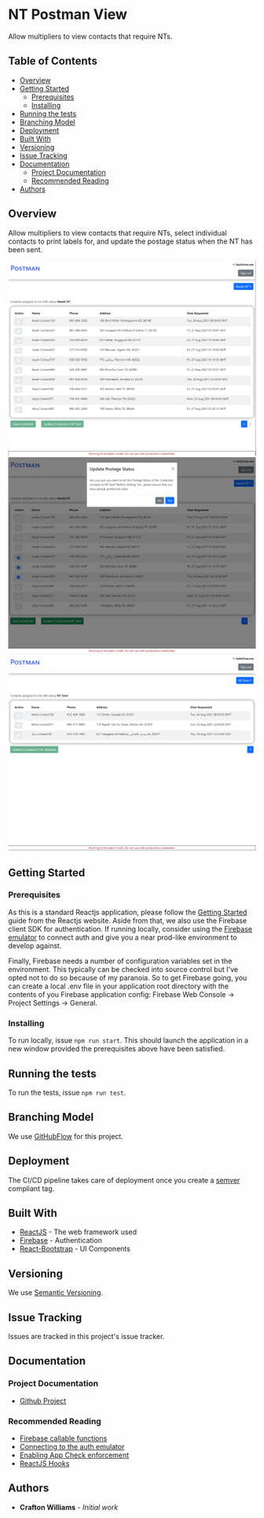 # NT Postman View

Allow multipliers to view contacts that require NTs.

## Table of Contents

- [Overview](#overview)
- [Getting Started](#getting-started)
    - [Prerequisites](#prerequisites)
    - [Installing](#installing)
- [Running the tests](#running-the-tests)
- [Branching Model](#branching-model)
- [Deployment](#deployment)
- [Built With](#built-with)
- [Versioning](#versioning)
- [Issue Tracking](#issue-tracking)
- [Documentation](#documentation)
    - [Project Documentation](#project-documentation)
    - [Recommended Reading](#recommended-reading)
- [Authors](#authors)

## Overview

Allow multipliers to view contacts that require NTs, select individual contacts to print labels for, and update the postage status when the NT has been sent. 

![Image 1](documentation/images/screenshot1.PNG)
![Image 3](documentation/images/screenshot3.PNG)
![Image 2](documentation/images/screenshot2.PNG)

## Getting Started

### Prerequisites

As this is a standard Reactjs application, please follow the [Getting Started](https://reactjs.org/) guide from the Reactjs website. Aside from that, we also use the Firebase client SDK for
authentication. If running locally, consider using the [Firebase emulator](https://firebase.google.com/docs/emulator-suite/connect_auth) to connect auth and give you a near prod-like
environment to develop against.

Finally, Firebase needs a number of configuration variables set in the environment. This typically can be checked into source control but I've opted not to do so because of my paranoia.
So to get Firebase going, you can create a local .env file in your application root directory with the contents of you Firebase application config: Firebase Web Console -> Project Settings -> General.

### Installing

To run locally, issue `npm run start`. This should launch the application in a new window provided the prerequisites above have been satisfied.

## Running the tests

To run the tests, issue `npm run test`.

## Branching Model
We use [GitHubFlow](https://guides.github.com/introduction/flow/) for this project.

## Deployment

The CI/CD pipeline takes care of deployment once you create a [semver](https://semver.org/) compliant tag.

## Built With

* [ReactJS](https://reactjs.org/) - The web framework used
* [Firebase](https://firebase.google.com/) - Authentication
* [React-Bootstrap](https://react-bootstrap.github.io/) - UI Components

## Versioning

We use [Semantic Versioning](http://semver.org/).

## Issue Tracking

Issues are tracked in this project's issue tracker.

## Documentation

### Project Documentation

* [Github Project](https://github.com/orgs/mujde-aze/projects)

### Recommended Reading

* [Firebase callable functions](https://firebase.google.com/docs/functions/callable)
* [Connecting to the auth emulator](https://firebase.google.com/docs/emulator-suite/connect_auth)
* [Enabling App Check enforcement](https://firebase.google.com/docs/app-check/cloud-functions)
* [ReactJS Hooks](https://reactjs.org/docs/hooks-intro.html)

## Authors

* **Crafton Williams** - *Initial work*
